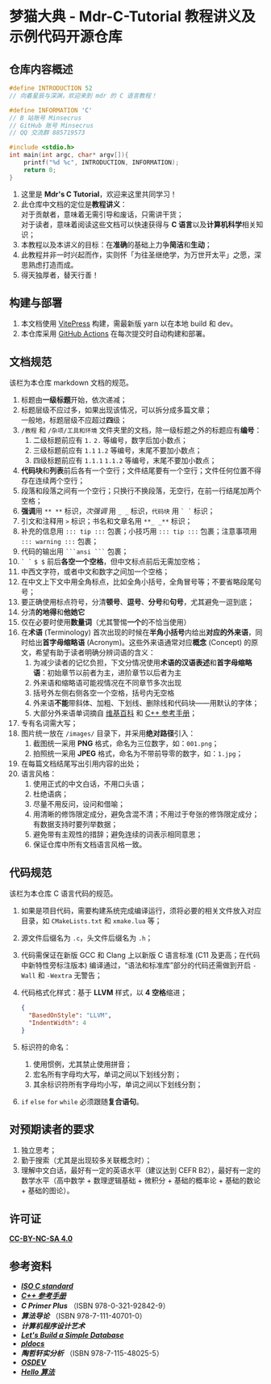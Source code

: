 # 梦猫大典 - Mdr-C-Tutorial 教程讲义及示例代码开源仓库

## 仓库内容概述

```c
#define INTRODUCTION 52
// 向着星辰与深渊，欢迎来到 mdr 的 C 语言教程！

#define INFORMATION 'C'
// B 站账号 Minsecrus
// GitHub 账号 Minsecrus
// QQ 交流群 885719573

#include <stdio.h>
int main(int argc, char* argv[]){
    printf("%d %c", INTRODUCTION, INFORMATION);
    return 0;
}
```

1. 这里是 **Mdr's C Tutorial**，欢迎来这里共同学习！
2. 此仓库中文档的定位是**教程讲义**：  
   对于贡献者，意味着无需引导和废话，只需讲干货；  
   对于读者，意味着阅读这些文档可以快速获得与 **C 语言**以及**计算机科学**相关知识；
3. 本教程以及本讲义的目标：在**准确**的基础上力争**简洁**和**生动**；
4. 此教程并非一时兴起而作，实则怀「为往圣继绝学，为万世开太平」之愿，深思熟虑打造而成。
5. 得天独厚者，替天行善！

## 构建与部署

1. 本文档使用 [VitePress](https://vitejs.cn/vitepress/) 构建，需最新版 yarn 以在本地 build 和 dev。
2. 本仓库采用 [GitHub Actions](https://github.com/features/actions) 在每次提交时自动构建和部署。

## 文档规范

该栏为本仓库 markdown 文档的规范。

1. 标题由**一级标题**开始，依次递减；
2. 标题层级不应过多，如果出现该情况，可以拆分成多篇文章；  
   一般地，标题层级不应超过**四**级；
3. `/教程` 和 `/杂项/工具和环境` 文件夹里的文档，除一级标题之外的标题应有**编号**：
   1. 二级标题前应有 `1.` `2.` 等编号，数字后加小数点；
   2. 三级标题前应有 `1.1` `1.2` 等编号，末尾不要加小数点；
   3. 四级标题前应有 `1.1.1` `1.1.2` 等编号，末尾不要加小数点；
4. **代码块**和**列表**前后各有一个空行；文件结尾要有一个空行；文件任何位置不得存在连续两个空行；
5. 段落和段落之间有一个空行；只换行不换段落，无空行，在前一行结尾加两个空格；
6. **强调**用 `** **` 标识，_次强调_ 用 `_ _` 标识，`代码块` 用 `` ` ` `` 标识；
7. 引文和注释用 `>` 标识；书名和文章名用 `**_ _**` 标识；
8. 补充的信息用 `::: tip :::` 包裹；小技巧用 `::: tip :::` 包裹；注意事项用 `::: warning :::` 包裹；
9. 代码的输出用 ` ```ansi ``` ` 包裹；
10. `` ` ` `` `$ $` 前后**各空一个空格**，但中文标点前后无需加空格；
11. 中西文字符，或者中文和数字之间加一个空格；
12. 在中文上下文中用全角标点，比如全角小括号，全角冒号等；不要省略段尾句号；
13. 要正确使用标点符号，分清**顿号**、**逗号**、**分号**和**句号**，尤其避免一逗到底；
14. 分清**的地得**和**他她它**
15. 仅在必要时使用**数量词**（尤其警惕**一个**的不恰当使用）
16. 在**术语** (Terminology) 首次出现的时候在**半角小括号**内给出**对应的外来语**，同时给出**首字母缩略语** (Acronym)。这些外来语通常对应**概念** (Concept) 的原文，希望有助于读者明确分辨词语的含义：
    1. 为减少读者的记忆负担，下文分情况使用**术语的汉语表述**和**首字母缩略语**：初始章节以前者为主，进阶章节以后者为主
    2. 外来语和缩略语可能视情况在不同章节多次出现
    3. 括号外左侧右侧各空一个空格，括号内无空格
    4. 外来语**不能**带斜体、加粗、下划线、删除线和代码块——用默认的字体；
    5. 大部分外来语单词摘自 [维基百科](https://zh.wikipedia.org) 和 [C++ 参考手册](https://en.cppreference.com/)；
17. 专有名词需大写；
18. 图片统一放在 `/images/` 目录下，并采用**绝对路径**引入：
    1. 截图统一采用 **PNG** 格式，命名为三位数字，如：`001.png`；
    2. 拍照统一采用 **JPEG** 格式，命名为不带前导零的数字，如：`1.jpg`；
19. 在每篇文档结尾写出引用内容的出处；
20. 语言风格：
    1. 使用正式的中文白话，不用口头语；
    2. 杜绝语病；
    3. 尽量不用反问，设问和借喻；
    4. 用清晰的修饰限定成分，避免含混不清；不用过于夸张的修饰限定成分；有数据支持时要列举数据；
    5. 避免带有主观性的措辞；避免连续的词表示相同意思；
    6. 保证仓库中所有文档语言风格一致。

## 代码规范

该栏为本仓库 C 语言代码的规范。

1. 如果是项目代码，需要构建系统完成编译运行，须将必要的相关文件放入对应目录，如 `CMakeLists.txt` 和 `xmake.lua` 等；
2. 源文件后缀名为 `.c`，头文件后缀名为 `.h`；
3. 代码需保证在新版 GCC 和 Clang 上以新版 C 语言标准 (C11 及更高；在代码中新特性旁标注版本) 编译通过，“语法和标准库”部分的代码还需做到开启 `-Wall` 和 `-Wextra` 无警告；
4. 代码格式化样式：基于 **LLVM** 样式，以 **4 空格**缩进；

   ```json
   {
     "BasedOnStyle": "LLVM",
     "IndentWidth": 4
   }
   ```

5. 标识符的命名：
   1. 使用惯例，尤其禁止使用拼音；
   2. 宏名所有字母均大写，单词之间以下划线分割；
   3. 其余标识符所有字母均小写，单词之间以下划线分割；
6. `if` `else` `for` `while` 必须跟随**复合语句**。

## 对预期读者的要求

1. 独立思考；
2. 勤于搜索（尤其是出现较多关联概念时）；
3. 理解中文白话，最好有一定的英语水平（建议达到 CEFR B2），最好有一定的数学水平（高中数学 + 数理逻辑基础 + 微积分 + 基础的概率论 + 基础的数论 + 基础的图论）。

## 许可证

[**CC-BY-NC-SA 4.0**](/LICENSE)

## 参考资料

- [**_ISO C standard_**](https://open-std.org/JTC1/SC22/WG14/)
- [**_C++ 参考手册_**](https://zh.cppreference.com/w/c/language)
- **_C Primer Plus_** （ISBN 978-0-321-92842-9）
- **_算法导论_** （ISBN 978-7-111-40701-0）
- **_计算机程序设计艺术_**
- [**_Let's Build a Simple Database_**](https://cstack.github.io/db_tutorial/)
- [**_pldocs_**](https://github.com/FrankHB/pl-docs/blob/master/zh-CN)
- **_陶哲轩实分析_** （ISBN 978-7-115-48025-5）
- [**_OSDEV_**](https://wiki.osdev.org/)
- [**_Hello 算法_**](https://hello-algo.com/)
